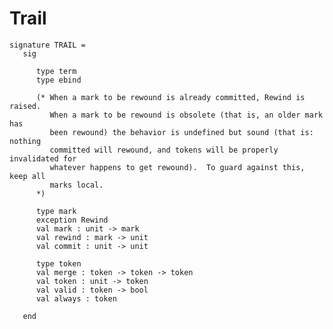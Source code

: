 # Trail

    signature TRAIL =
       sig
    
          type term
          type ebind
          
          (* When a mark to be rewound is already committed, Rewind is raised.
             When a mark to be rewound is obsolete (that is, an older mark has
             been rewound) the behavior is undefined but sound (that is: nothing
             committed will rewound, and tokens will be properly invalidated for
             whatever happens to get rewound).  To guard against this, keep all
             marks local.
          *)
    
          type mark
          exception Rewind
          val mark : unit -> mark
          val rewind : mark -> unit
          val commit : unit -> unit
          
          type token
          val merge : token -> token -> token
          val token : unit -> token
          val valid : token -> bool
          val always : token
    
       end
